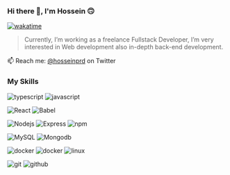 ### Hi there 👋, I'm Hossein 🙃

[![wakatime](https://wakatime.com/badge/user/d0841262-a812-4da1-8f48-c12e75b9868f.svg)](https://wakatime.com/@d0841262-a812-4da1-8f48-c12e75b9868f)

> Currently, I’m working as a freelance Fullstack Developer, I’m very interested in Web development also in-depth back-end development.

📫 Reach me: [@hosseinprd](https://twitter.com/hosseinprd) on Twitter

### My Skills

![typescript](https://img.shields.io/static/v1?logo=typescript&label=&message=Typescript&color=0D1117&logoWidth=20&logoColor=007acc&style=flat-square)
![javascript](https://img.shields.io/static/v1?logo=javascript&label=&message=Javascript&color=0D1117&logoWidth=20&logoColor=FDCA40&style=flat-square)

![React](https://img.shields.io/static/v1?logo=react&label=&message=React&color=0D1117&logoWidth=20&logoColor=61dafb&style=flat-square)
![Babel](https://img.shields.io/static/v1?logo=Babel&label=&message=Babel&color=0D1117&logoWidth=20&logoColor=f3f310&style=flat-square)

![Nodejs](https://img.shields.io/static/v1?logo=nodedotjs&label=&message=NodeJS&color=0D1117&logoWidth=20&logoColor=5cab46&style=flat-square)
![Express](https://img.shields.io/static/v1?logo=Express&label=&message=Express&color=0D1117&logoWidth=20&logoColor=EEE&style=flat-square)
![npm](https://img.shields.io/static/v1?logo=npm&label=&message=npm&color=0D1117&logoWidth=20&logoColor=EEE&style=flat-square)

![MySQL](https://img.shields.io/static/v1?logo=mysql&label=&message=Mysql&color=0D1117&logoWidth=20&logoColor=EEE&style=flat-square)
![Mongodb](https://img.shields.io/static/v1?logo=mongodb&label=&message=MongoDB&color=0D1117&logoWidth=20&logoColor=4cab3d&style=flat-square)

![docker](https://img.shields.io/static/v1?logo=docker&label=&message=Docker&color=0D1117&logoWidth=20&logoColor=2391e6&style=flat-square)
![docker](https://img.shields.io/static/v1?logo=docker&label=&message=docker-compose&color=0D1117&logoWidth=20&logoColor=2391e6&style=flat-square)
![linux](https://img.shields.io/static/v1?logo=linux&label=&message=Linux&color=0D1117&logoWidth=20&logoColor=EEE&style=flat-square)

![git](https://img.shields.io/static/v1?logo=git&label=&message=git&color=0D1117&logoWidth=20&logoColor=e94e31&style=flat-square)
![github](https://img.shields.io/static/v1?logo=github&label=&message=Github&color=0D1117&logoWidth=20&logoColor=EEE&style=flat-square)
